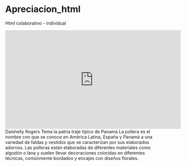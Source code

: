 # Apreciacion_html
Html colaborativo - individual
<center> <iframe width="560" height="315" src="https://www.youtube.com/embed/hDgvhf65ly8" title="YouTube video player" frameborder="0" allow="accelerometer; autoplay; clipboard-write; encrypted-media; gyroscope; picture-in-picture" allowfullscreen></iframe> </center>
Daishelly Rogers Tema la patria traje típico de Panamá
La pollera es el nombre con que se conoce en América Latina, España y Panamá a una variedad de faldas y vestidos que se caracterizan por sus elaborados adornos. Las polleras están elaboradas de diferentes materiales como algodón o lana y suelen llevar decoraciones coloridas en diferentes técnicas, comúnmente bordados y encajes con diseños florales.
